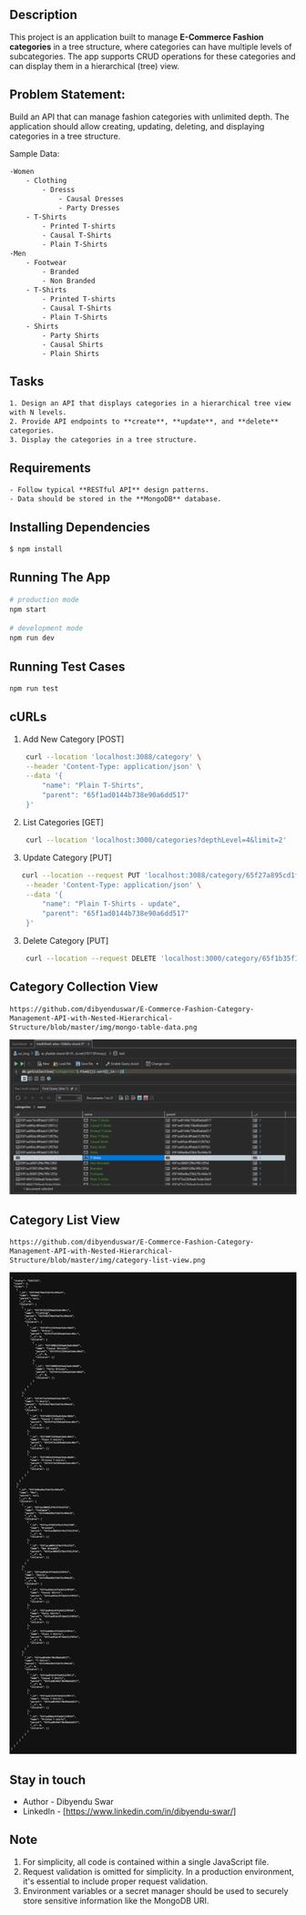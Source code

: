 ## Description

This project is an application built to manage **E-Commerce Fashion categories** in a tree structure, where categories can have multiple levels of subcategories. The app supports CRUD operations for these categories and can display them in a hierarchical (tree) view.

## Problem Statement:

Build an API that can manage fashion categories with unlimited depth. 
The application should allow creating, updating, deleting, and displaying categories in a tree structure.

Sample Data:    

	-Women
		- Clothing
			- Dresss
				- Causal Dresses
				- Party Dresses
		- T-Shirts
			- Printed T-shirts
			- Causal T-Shirts
			- Plain T-Shirts
	-Men
		- Footwear
			- Branded
			- Non Branded
		- T-Shirts
			- Printed T-shirts
			- Causal T-Shirts
			- Plain T-Shirts
		- Shirts
			- Party Shirts
			- Causal Shirts
			- Plain Shirts

## Tasks

	1. Design an API that displays categories in a hierarchical tree view with N levels.
	2. Provide API endpoints to **create**, **update**, and **delete** categories.
	3. Display the categories in a tree structure.

## Requirements

	- Follow typical **RESTful API** design patterns.
	- Data should be stored in the **MongoDB** database.

## Installing Dependencies

```bash
$ npm install
```

## Running The App

```bash
# production mode
npm start

# development mode
npm run dev
```

## Running Test Cases

```bash
npm run test
```
   
## cURLs

1.  Add New Category [POST]

```bash
	curl --location 'localhost:3088/category' \
	--header 'Content-Type: application/json' \
	--data '{
		"name": "Plain T-Shirts",
		"parent": "65f1ad0144b738e90a6dd517"
	}'
```

2. List Categories [GET]
    
```bash
	curl --location 'localhost:3000/categories?depthLevel=4&limit=2'
```

3. Update Category [PUT]
        
```bash
   curl --location --request PUT 'localhost:3088/category/65f27a895cd1f5a22e3e8b19' \
	--header 'Content-Type: application/json' \
	--data '{
		"name": "Plain T-Shirts - update",
		"parent": "65f1ad0144b738e90a6dd517"
	}'
```

3. Delete Category [PUT]

```bash
	curl --location --request DELETE 'localhost:3000/category/65f1b35f1083a004ad2158ca'
```

## Category Collection View

    https://github.com/dibyenduswar/E-Commerce-Fashion-Category-Management-API-with-Nested-Hierarchical-Structure/blob/master/img/mongo-table-data.png

![alt text](https://github.com/dibyenduswar/E-Commerce-Fashion-Category-Management-API-with-Nested-Hierarchical-Structure/blob/master/img/mongo-table-data.png)
    
## Category List View

    https://github.com/dibyenduswar/E-Commerce-Fashion-Category-Management-API-with-Nested-Hierarchical-Structure/blob/master/img/category-list-view.png

![alt text](https://github.com/dibyenduswar/E-Commerce-Fashion-Category-Management-API-with-Nested-Hierarchical-Structure/blob/master/img/category-list-view.png)

## Stay in touch

- Author - Dibyendu Swar
- LinkedIn - [https://www.linkedin.com/in/dibyendu-swar/]

## Note
1.  For simplicity, all code is contained within a single JavaScript file.
2.  Request validation is omitted for simplicity. In a production environment, it's essential to include proper request validation.
3.  Environment variables or a secret manager should be used to securely store sensitive information like the MongoDB URI. 
